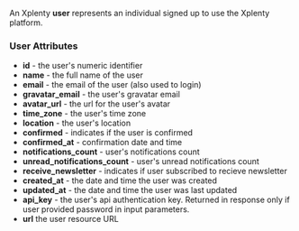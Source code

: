 An Xplenty **user** represents an individual signed up to use the Xplenty platform.

### User Attributes

* **id** - the user's numeric identifier
* **name** - the full name of the user
* **email** - the email of the user (also used to login)
* **gravatar_email** - the user's gravatar email
* **avatar_url** - the url for the user's avatar
* **time_zone** - the user's time zone
* **location** - the user's location
* **confirmed** - indicates if the user is confirmed
* **confirmed_at** - confirmation date and time
* **notifications_count** - user's notifications count
* **unread_notifications_count** - user's unread notifications count
* **receive_newsletter** - indicates if user subscribed to recieve newsletter
* **created_at** - the date and time the user was created
* **updated_at** - the date and time the user was last updated
* **api_key** - the user's api authentication key. Returned in response only if user provided password in input parameters.
* **url** the user resource URL

